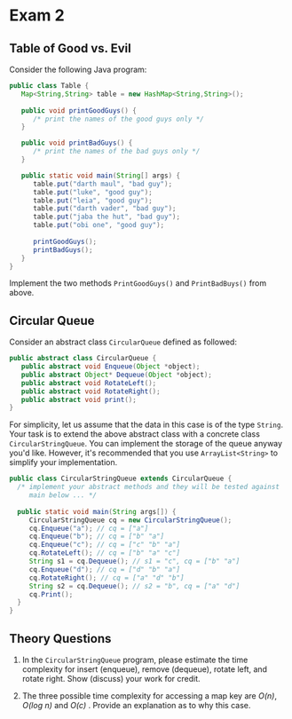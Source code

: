 # Exam 2

## Table of Good vs. Evil

Consider the following Java program:

```java
public class Table {
   Map<String,String> table = new HashMap<String,String>();
  
   public void printGoodGuys() {
      /* print the names of the good guys only */
   }

   public void printBadGuys() {
      /* print the names of the bad guys only */
   }

   public static void main(String[] args) {
      table.put("darth maul", "bad guy");
      table.put("luke", "good guy");
      table.put("leia", "good guy");
      table.put("darth vader", "bad guy");
      table.put("jaba the hut", "bad guy");
      table.put("obi one", "good guy");
      
      printGoodGuys();
      printBadGuys();
   }
}
```

Implement the two methods `PrintGoodGuys()` and `PrintBadBuys()` from above.

## Circular Queue

Consider an abstract class `CircularQueue` defined as followed:

```java
public abstract class CircularQueue {
   public abstract void Enqueue(Object *object);
   public abstract Object* Dequeue(Object *object);
   public abstract void RotateLeft();
   public abstract void RotateRight();
   public abstract void print();
}
```

For simplicity, let us assume that the data in this case is of the type `String`.  Your task is to extend the above abstract class with a concrete class `CircularStringQueue`.  You can implement the storage of the queue anyway you'd like.  However, it's recommended that you use `ArrayList<String>` to simplify your implementation.

```java
public class CircularStringQueue extends CircularQueue {
  /* implement your abstract methods and they will be tested against 
     main below ... */
  
  public static void main(String args[]) {
     CircularStringQueue cq = new CircularStringQueue();
     cq.Enqueue("a"); // cq = ["a"]
     cq.Enqueue("b"); // cq = ["b" "a"]
     cq.Enqueue("c"); // cq = ["c" "b" "a"]
     cq.RotateLeft(); // cq = ["b" "a" "c"]
     String s1 = cq.Dequeue(); // s1 = "c", cq = ["b" "a"]
     cq.Enqueue("d"); // cq = ["d" "b" "a"]
     cq.RotateRight(); // cq = ["a" "d" "b"]
     String s2 = cq.Dequeue(); // s2 = "b", cq = ["a" "d"]
     cq.Print();
  }
}
```

## Theory Questions

1. In the `CircularStringQueue` program, please estimate the time complexity for insert (enqueue), remove (dequeue), rotate left, and rotate right.   Show (discuss) your work for credit.

2. The three possible time complexity for accessing a map key are _O(n)_, _O(log n)_ and _O(c)_ .  Provide an explanation as to why this case.


